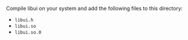 Compile libui on your system and add the following files to this directory:

- `libui.h`
- `libui.so`
- `libui.so.0`
